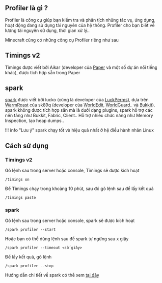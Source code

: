 ## Profiler là gì ?

Profiler là công cụ giúp bạn kiểm tra và phân tích những tác vụ, ứng dụng, hoạt động đang sử dụng tài nguyên của hệ thống. Profiler cho bạn biết về lượng tài nguyên sử dụng, thời gian xử lý..

Minecraft cũng có những công cụ Profiler riêng như sau

## Timings v2

Timings được viết bởi Aikar (developer của [Paper](https://papermc.io) và một số dự án nổi tiếng khác), được tích hợp sẵn trong Paper

## spark

[spark](https://spark.lucko.me/) được viết bởi lucko (cũng là developer của [LuckPerms](https://luckperms.net)), dựa trên [WarmRoast](https://github.com/sk89q/warmroast) của sk89q (developer của [WorldEdit](https://enginehub.org/worldedit/), [WorldGuard](https://enginehub.org/worldguard/).. và [Bukkit](https://bukkit.org)). spark không được tích hợp sẵn mà là dưới dạng plugins, spark hỗ trợ các nền tảng như Bukkit, Fabric, Client.. Hỗ trợ nhiều chức năng như Memory Inspection, tạo heap dumps..

!!! info "Lưu ý"
    spark chạy tốt và hiệu quả nhất ở hệ điều hành nhân Linux

## Cách sử dụng

### Timings v2

Gõ lệnh sau trong server hoặc console, Timings sẽ được kích hoạt

```
/timings on
```

Để Timings chạy trong khoảng 10 phút, sau đó gõ lệnh sau để lấy kết quả

```
/timings paste
```

### spark

Gõ lệnh sau trong server hoặc console, spark sẽ được kích hoạt

```
/spark profiler --start
```

Hoặc bạn có thể dùng lệnh sau để spark tự ngừng sau x giây

```
/spark profiler --timeout <số giây>
```

Để lấy kết quả, gõ lệnh

```
/spark profiler --stop
```

Hướng dẫn chi tiết về spark có thể xem [tại đây](https://spark.lucko.me/docs)
